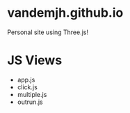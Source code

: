 # vandemjh.github.io
Personal site using Three.js!

# JS Views
* app.js
* click.js
* multiple.js
* outrun.js
